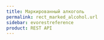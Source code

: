```yaml
---
title: Маркированный алкоголь
permalink: rect_marked_alcohol.url
sidebar: evorestreference
product: REST API
---
```

